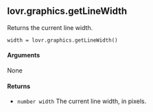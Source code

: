 lovr.graphics.getLineWidth
---

Returns the current line width.

    width = lovr.graphics.getLineWidth()

#### Arguments

None

#### Returns

- `number width` The current line width, in pixels.
